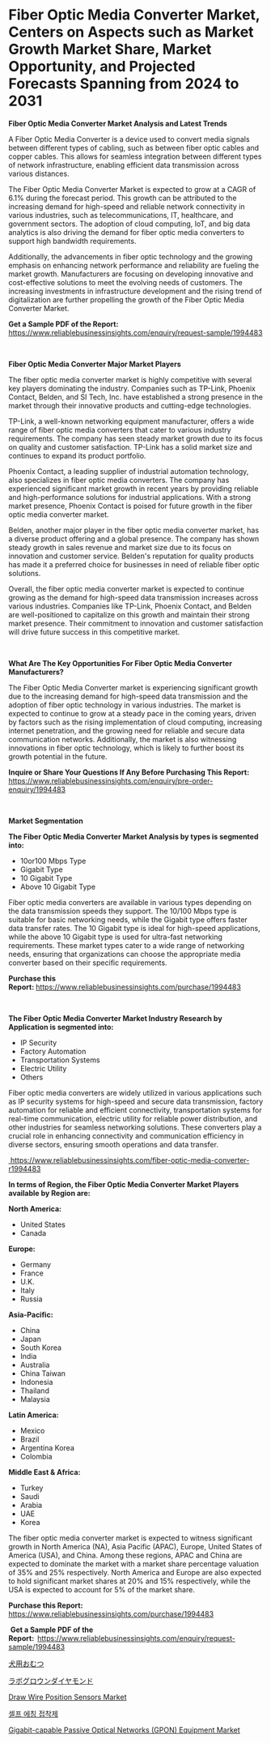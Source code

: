 <p><h1>Fiber Optic Media Converter Market, Centers on Aspects such as Market Growth Market Share, Market Opportunity, and Projected Forecasts Spanning from 2024 to 2031</h1></p><p><strong>Fiber Optic Media Converter Market Analysis and Latest Trends</strong></p>
<p><p>A Fiber Optic Media Converter is a device used to convert media signals between different types of cabling, such as between fiber optic cables and copper cables. This allows for seamless integration between different types of network infrastructure, enabling efficient data transmission across various distances.</p><p>The Fiber Optic Media Converter Market is expected to grow at a CAGR of 6.1% during the forecast period. This growth can be attributed to the increasing demand for high-speed and reliable network connectivity in various industries, such as telecommunications, IT, healthcare, and government sectors. The adoption of cloud computing, IoT, and big data analytics is also driving the demand for fiber optic media converters to support high bandwidth requirements.</p><p>Additionally, the advancements in fiber optic technology and the growing emphasis on enhancing network performance and reliability are fueling the market growth. Manufacturers are focusing on developing innovative and cost-effective solutions to meet the evolving needs of customers. The increasing investments in infrastructure development and the rising trend of digitalization are further propelling the growth of the Fiber Optic Media Converter Market.</p></p>
<p><strong>Get a Sample PDF of the Report:&nbsp;</strong> <a href="https://www.reliablebusinessinsights.com/enquiry/request-sample/1994483">https://www.reliablebusinessinsights.com/enquiry/request-sample/1994483</a></p>
<p>&nbsp;</p>
<p><strong>Fiber Optic Media Converter Major Market Players</strong></p>
<p><p>The fiber optic media converter market is highly competitive with several key players dominating the industry. Companies such as TP-Link, Phoenix Contact, Belden, and SI Tech, Inc. have established a strong presence in the market through their innovative products and cutting-edge technologies.</p><p>TP-Link, a well-known networking equipment manufacturer, offers a wide range of fiber optic media converters that cater to various industry requirements. The company has seen steady market growth due to its focus on quality and customer satisfaction. TP-Link has a solid market size and continues to expand its product portfolio.</p><p>Phoenix Contact, a leading supplier of industrial automation technology, also specializes in fiber optic media converters. The company has experienced significant market growth in recent years by providing reliable and high-performance solutions for industrial applications. With a strong market presence, Phoenix Contact is poised for future growth in the fiber optic media converter market.</p><p>Belden, another major player in the fiber optic media converter market, has a diverse product offering and a global presence. The company has shown steady growth in sales revenue and market size due to its focus on innovation and customer service. Belden's reputation for quality products has made it a preferred choice for businesses in need of reliable fiber optic solutions.</p><p>Overall, the fiber optic media converter market is expected to continue growing as the demand for high-speed data transmission increases across various industries. Companies like TP-Link, Phoenix Contact, and Belden are well-positioned to capitalize on this growth and maintain their strong market presence. Their commitment to innovation and customer satisfaction will drive future success in this competitive market.</p></p>
<p>&nbsp;</p>
<p><strong>What Are The Key Opportunities For Fiber Optic Media Converter Manufacturers?</strong></p>
<p><p>The Fiber Optic Media Converter market is experiencing significant growth due to the increasing demand for high-speed data transmission and the adoption of fiber optic technology in various industries. The market is expected to continue to grow at a steady pace in the coming years, driven by factors such as the rising implementation of cloud computing, increasing internet penetration, and the growing need for reliable and secure data communication networks. Additionally, the market is also witnessing innovations in fiber optic technology, which is likely to further boost its growth potential in the future.</p></p>
<p><strong>Inquire or Share Your Questions If Any Before Purchasing This Report:</strong> <a href="https://www.reliablebusinessinsights.com/enquiry/pre-order-enquiry/1994483">https://www.reliablebusinessinsights.com/enquiry/pre-order-enquiry/1994483</a></p>
<p>&nbsp;</p>
<p><strong>Market Segmentation</strong></p>
<p><strong>The Fiber Optic Media Converter Market Analysis by types is segmented into:</strong></p>
<p><ul><li>10or100 Mbps Type</li><li>Gigabit Type</li><li>10 Gigabit Type</li><li>Above 10 Gigabit Type</li></ul></p>
<p><p>Fiber optic media converters are available in various types depending on the data transmission speeds they support. The 10/100 Mbps type is suitable for basic networking needs, while the Gigabit type offers faster data transfer rates. The 10 Gigabit type is ideal for high-speed applications, while the above 10 Gigabit type is used for ultra-fast networking requirements. These market types cater to a wide range of networking needs, ensuring that organizations can choose the appropriate media converter based on their specific requirements.</p></p>
<p><strong>Purchase this Report:&nbsp;</strong><a href="https://www.reliablebusinessinsights.com/purchase/1994483">https://www.reliablebusinessinsights.com/purchase/1994483</a></p>
<p>&nbsp;</p>
<p><strong>The Fiber Optic Media Converter Market Industry Research by Application is segmented into:</strong></p>
<p><ul><li>IP Security</li><li>Factory Automation</li><li>Transportation Systems</li><li>Electric Utility</li><li>Others</li></ul></p>
<p><p>Fiber optic media converters are widely utilized in various applications such as IP security systems for high-speed and secure data transmission, factory automation for reliable and efficient connectivity, transportation systems for real-time communication, electric utility for reliable power distribution, and other industries for seamless networking solutions. These converters play a crucial role in enhancing connectivity and communication efficiency in diverse sectors, ensuring smooth operations and data transfer.</p></p>
<p><a href="https://www.reliablebusinessinsights.com/fiber-optic-media-converter-r1994483">&nbsp;https://www.reliablebusinessinsights.com/fiber-optic-media-converter-r1994483</a></p>
<p><strong>In terms of Region, the Fiber Optic Media Converter Market Players available by Region are:</strong></p>
<p>
    <p> <strong> North America: </strong>
        <ul>
            <li>United States</li>
            <li>Canada</li>
        </ul>
        </p> 
    <p> <strong> Europe: </strong>
        <ul>
            <li>Germany</li>
            <li>France</li>
            <li>U.K.</li>
            <li>Italy</li>
            <li>Russia</li>
        </ul>
        </p> 
    <p> <strong> Asia-Pacific: </strong>
        <ul>
            <li>China</li>
            <li>Japan</li>
            <li>South Korea</li>
            <li>India</li>
            <li>Australia</li>
            <li>China Taiwan</li>
            <li>Indonesia</li>
            <li>Thailand</li>
            <li>Malaysia</li>
        </ul>
        </p> 
    <p> <strong> Latin America: </strong>
        <ul>
            <li>Mexico</li>
            <li>Brazil</li>
            <li>Argentina Korea</li>
            <li>Colombia</li>
        </ul>
        </p> 
    <p> <strong> Middle East & Africa: </strong>
        <ul>
            <li>Turkey</li>
            <li>Saudi</li>
            <li>Arabia</li>
            <li>UAE</li>
            <li>Korea</li>
        </ul>
    </p>
    </p>
<p><p>The fiber optic media converter market is expected to witness significant growth in North America (NA), Asia Pacific (APAC), Europe, United States of America (USA), and China. Among these regions, APAC and China are expected to dominate the market with a market share percentage valuation of 35% and 25% respectively. North America and Europe are also expected to hold significant market shares at 20% and 15% respectively, while the USA is expected to account for 5% of the market share.</p></p>
<p><strong>Purchase this Report: </strong><a href="https://www.reliablebusinessinsights.com/purchase/1994483">https://www.reliablebusinessinsights.com/purchase/1994483</a></p>
<p>&nbsp;<strong>Get a Sample PDF of the Report:&nbsp;&nbsp;</strong><a href="https://www.reliablebusinessinsights.com/enquiry/request-sample/1994483">https://www.reliablebusinessinsights.com/enquiry/request-sample/1994483</a></p>
<p><strong></strong></p>
<p><p><a href="https://github.com/DwightHuels1/Market-Research-Report-List-1/blob/main/3666177151536.md">犬用おむつ</a></p><p><a href="https://medium.com/@abdulkoss2015/%E3%82%B0%E3%83%AD%E3%83%BC%E3%83%90%E3%83%AB%E3%81%AA%E4%BA%BA%E5%B7%A5%E3%83%80%E3%82%A4%E3%83%A4%E3%83%A2%E3%83%B3%E3%83%89%E3%81%AE%E5%B8%82%E5%A0%B4%E3%82%BB%E3%82%AF%E3%82%BF%E3%83%BC-%E7%A8%AE%E9%A1%9E-%E7%94%A8%E9%80%94-%E5%B8%82%E5%A0%B4%E3%83%97%E3%83%AC%E3%83%BC%E3%83%A4%E3%83%BC%E3%81%AE%E6%88%A6%E7%95%A5-%E5%9C%B0%E5%9F%9F%E5%88%A5%E3%81%AE%E6%88%90%E9%95%B7%E3%81%AE%E6%B4%9E%E5%AF%9F-%E3%81%8A%E3%82%88%E3%81%B3%E5%B0%86%E6%9D%A5%E3%81%AE%E4%BA%88%E6%B8%AC-2024%E5%B9%B4-2031%E5%B9%B4-d98b5810b3b0">ラボグロウンダイヤモンド</a></p><p><a href="https://github.com/gamblestampleyjenny50m5sl6/Market-Research-Report-List-3/blob/main/draw-wire-position-sensors-market.md">Draw Wire Position Sensors Market</a></p><p><a href="https://github.com/akzkkws047661437/Market-Research-Report-List-2/blob/main/8100741161457.md">셀프 에칭 접착제</a></p><p><a href="https://github.com/nicholepatriciadoylenwnrjr0/Market-Research-Report-List-3/blob/main/gigabit-capable-passive-optical-networks-gpon-equipment-market.md">Gigabit-capable Passive Optical Networks (GPON) Equipment Market</a></p></p>